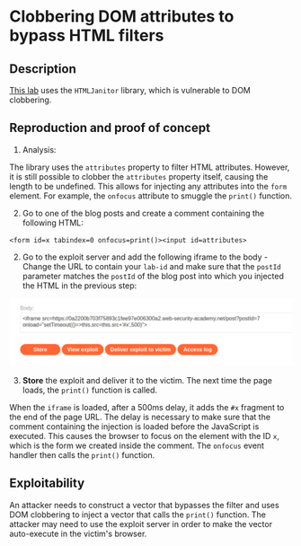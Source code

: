 # Clobbering DOM attributes to bypass HTML filters

## Description

[This lab](https://portswigger.net/web-security/dom-based/dom-clobbering/lab-dom-clobbering-attributes-to-bypass-html-filters) uses the `HTMLJanitor` library, which is vulnerable to DOM clobbering.

## Reproduction and proof of concept

1. Analysis:

The library uses the `attributes` property to filter HTML attributes. However, it is still possible to clobber the `attributes` property itself, causing the length to be undefined. This allows for injecting any attributes into the `form` element. For example, the `onfocus` attribute to smuggle the `print()` function.

2. Go to one of the blog posts and create a comment containing the following HTML:

```text
<form id=x tabindex=0 onfocus=print()><input id=attributes>
```
    
2. Go to the exploit server and add the following iframe to the body - Change the URL to contain your `lab-id` and make sure that the `postId` parameter matches the `postId` of the blog post into which you injected the HTML in the previous step:

![DOM-based](../../_static/images/dom-based8.png)

3. **Store** the exploit and deliver it to the victim. The next time the page loads, the `print()` function is called.

When the `iframe` is loaded, after a 500ms delay, it adds the `#x` fragment to the end of the page URL. The delay is necessary to make sure that the comment containing the injection is loaded before the JavaScript is executed. This causes the browser to focus on the element with the ID `x`, which is the form we created inside the comment. The `onfocus` event handler then calls the `print()` function.

## Exploitability

An attacker needs to construct a vector that bypasses the filter and uses DOM clobbering to inject a vector that calls the `print()` function. The attacker may need to use the exploit server in order to make the vector auto-execute in the victim's browser.
